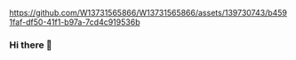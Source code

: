 

https://github.com/W13731565866/W13731565866/assets/139730743/b4591faf-df50-41f1-b97a-7cd4c919536b

### Hi there 👋

<!--
**W13731565866/W13731565866** is a ✨ _special_ ✨ repository because its `README.md` (this file) appears on your GitHub profile.

Here are some ideas to get you started:

- 🔭 I’m a student
- 🌱 I’m currently learning ...
- 📫 E-mail:1598504719@qq.com
......
-->
